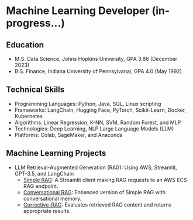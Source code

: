# Machine Learning Developer (in-progress...)

## Education
* M.S. Data Science, Johns Hopkins University, GPA 3.86 (December 2023)
* B.S. Finance, Indiana University of Pennsylvanai, GPA 4.0 (May 1992)

## Technical Skills
* Programming Languages: Python, Java, SQL, Linux scripting
* Frameworks: LangChain, Hugging Face, PyTorch, Scikit-Learn, Docker, Kubernetes 
* Algorithms: Linear Regression, K-NN, SVM, Random Forest, and MLP
* Technologies: Deep Learning, NLP Large Language Models (LLM) 
* Platforms: Colab, SageMaker, and Anaconda

## Machine Learning Projects
* LLM Retrieval-Augmented Generation (RAG): Using AWS, Streamlit, GPT-3.5, and LangChain  
  * [Simple RAG](https://github.com/efarish/portfolio/tree/main/llm/simple_rag): A Streamlit client making RAG requests to an AWS ECS RAG endpoint.
  * [Conversational RAG](https://github.com/efarish/portfolio/tree/main/llm/conv_rag): Enhanced version of Simple RAG with conversational memory.
  * [Corrective-RAG](https://github.com/efarish/portfolio/blob/main/llm/corrective_rag/): Evaluates retrieved RAG content and returns appropriate results. 

